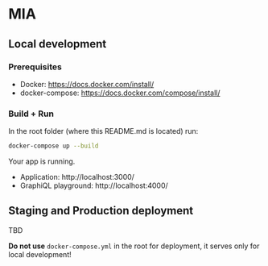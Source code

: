 # MIA

## Local development

### Prerequisites

- Docker: https://docs.docker.com/install/
- docker-compose: https://docs.docker.com/compose/install/

### Build + Run

In the root folder (where this README.md is located) run:

```sh
docker-compose up --build
```

Your app is running.

- Application: http://localhost:3000/
- GraphiQL playground: http://localhost:4000/

## Staging and Production deployment

TBD

**Do not use** `docker-compose.yml` in the root for deployment, it serves only for local development!
